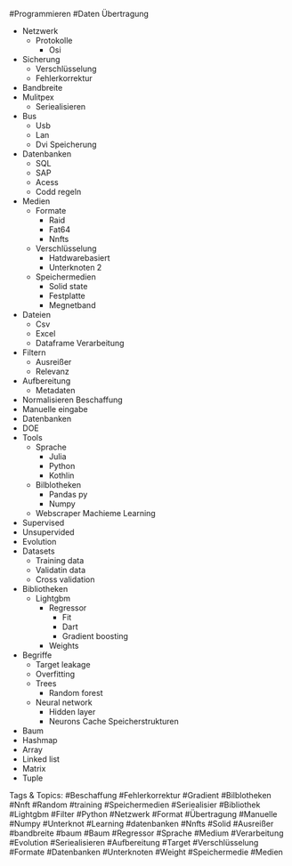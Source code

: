  #Programmieren #Daten Übertragung 
  - Netzwerk 
    - Protokolle
      - Osi
  - Sicherung 
    - Verschlüsselung 
    - Fehlerkorrektur 
  - Bandbreite 
  - Mulitpex
    - Seriealisieren
  - Bus
    - Usb
    - Lan
    - Dvi
 Speicherung
  - Datenbanken
    - SQL 
    - SAP 
    - Acess
    - Codd regeln
  - Medien
    - Formate
      - Raid
      - Fat64
      - Nnfts
    - Verschlüsselung
      - Hatdwarebasiert
      - Unterknoten 2
    - Speichermedien
      - Solid state
      - Festplatte
      - Megnetband
  - Dateien
    - Csv
    - Excel
    - Dataframe
 Verarbeitung 
  - Filtern
    - Ausreißer 
    - Relevanz 
  - Aufbereitung 
    - Metadaten
  - Normalisieren
 Beschaffung 
  - Manuelle eingabe
  - Datenbanken
  - DOE
  - Tools
    - Sprache
      - Julia
      - Python
      - Kothlin
    - Bilblotheken
      - Pandas py
      - Numpy
    - Webscraper
 Machieme Learning 
  - Supervised
  - Unsupervided
  - Evolution 
  - Datasets
    - Training data
    - Validatin data
    - Cross validation
  - Bibliotheken 
    - Lightgbm
      - Regressor
        - Fit
        - Dart
        - Gradient boosting 
      - Weights
  - Begriffe
    - Target leakage 
    - Overfitting
    - Trees 
      - Random forest 
    - Neural network
      - Hidden layer
      - Neurons
 Cache
 Speicherstrukturen
  - Baum
  - Hashmap
  - Array
  - Linked list
  - Matrix
  - Tuple

   Tags & Topics:
   #Beschaffung
   #Fehlerkorrektur
   #Gradient
   #Bilblotheken
   #Nnft
   #Random
   #training
   #Speichermedien
   #Seriealisier
   #Bibliothek
   #Lightgbm
   #Filter
   #Python
   #Netzwerk
   #Format
   #Übertragung
   #Manuelle
   #Numpy
   #Unterknot
   #Learning
   #datenbanken
   #Nnfts
   #Solid
   #Ausreißer
   #bandbreite
   #baum
   #Baum
   #Regressor
   #Sprache
   #Medium
   #Verarbeitung
   #Evolution
   #Seriealisieren
   #Aufbereitung
   #Target
   #Verschlüsselung
   #Formate
   #Datenbanken
   #Unterknoten
   #Weight
   #Speichermedie
   #Medien
